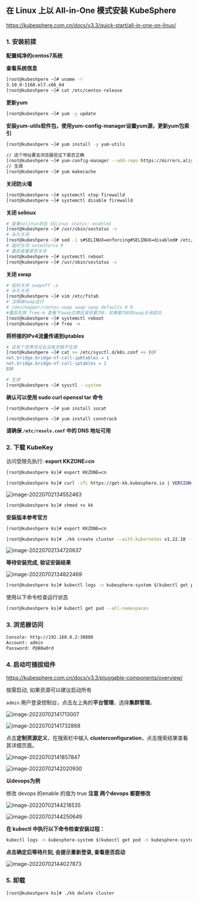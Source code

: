 ## 在 Linux 上以 All-in-One 模式安装 KubeSphere



https://kubesphere.com.cn/docs/v3.3/quick-start/all-in-one-on-linux/



### 1. 安装前提

**配置纯净的centos7系统**

**查看系统信息**

```bash
[root@kubeshpere ~]# uname -r
3.10.0-1160.el7.x86_64
[root@kubeshpere ~]# cat /etc/centos-release
```

**更新yum**

```bash
[root@kubeshpere ~]# yum -y update
```

**安装yum-utils软件包，使用yum-config-manager设置yum源，更新yum包索引**

```bash
[root@kubeshpere ~]# yum install -y yum-utils
  
// 这个地址要去浏览器验证下是否正确
[root@kubeshpere ~]# yum-config-manager --add-repo https://mirrors.aliyun.com/docker-ce/linux/centos/docker-ce.repo
// 生效
[root@kubeshpere ~]# yum makecache
```

**关闭防火墙**

```bash
[root@kubeshpere ~]# systemctl stop firewalld
[root@kubeshpere ~]# systemctl disable firewalld
```

**关闭 selinux**

````bash
# 查看selinux状态 SELinux status: enabled
[root@kubeshpere ~]# /usr/sbin/sestatus -v
# 永久关闭
[root@kubeshpere ~]# sed -i s#SELINUX=enforcing#SELINUX=disabled# /etc/selinux/config
# 临时关闭 setenforce 0 
# 重启查看是否关闭
[root@kubeshpere ~]# systemctl reboot
[root@kubeshpere ~]# /usr/sbin/sestatus -v
````

**关闭 swap**

```bash
# 临时关闭 swapoff ‐a 
# 永久关闭
[root@kubeshpere ~]# vim /etc/fstab 
# 注释掉swap这行 
# /dev/mapper/centos‐swap swap swap defaults 0 0
#重启生效 free‐m 查看下swap交换区是否都为0，如果都为0则swap关闭成功
[root@kubeshpere ~]# systemctl reboot
[root@kubeshpere ~]# free -m
```

**将桥接的IPv4流量传递到iptables**

```bash
# 这有个空等号左右没有空格不生效
[root@kubeshpere ~]# cat >> /etc/sysctl.d/k8s.conf << EOF
net.bridge.bridge-nf-call-ip6tables = 1
net.bridge.bridge-nf-call-iptables = 1
EOF

# 生效
[root@kubeshpere ~]# sysctl --system
```

**确认可以使用 sudo curl openssl tar 命令**

```shell
[root@kubeshpere ~]# yum install socat

[root@kubeshpere ~]# yum install conntrack
```

**请确保 `/etc/resolv.conf` 中的 DNS 地址可用**



### 2. 下载 KubeKey

访问受限先执行: **export KKZONE=cn**

```bash
[root@kubeshpere ks]# export KKZONE=cn

[root@kubeshpere ks]# curl -sfL https://get-kk.kubesphere.io | VERSION=v2.2.1 sh -
```

![image-20220702134552463](images/image-20220702134552463.png)

```bash
[root@kubeshpere ks]# chmod +x kk
```

**安装版本参考官方**

```bash
[root@kubeshpere ks]# export KKZONE=cn

[root@kubeshpere ks]# ./kk create cluster --with-kubernetes v1.22.10 --with-kubesphere v3.3.0
```

![image-20220702134720637](images/image-20220702134720637.png)

**等待安装完成, 验证安装结果**

![image-20220702134822469](images/image-20220702134822469.png)

```bash
[root@kubeshpere ks]# kubectl logs -n kubesphere-system $(kubectl get pod -n kubesphere-system -l app=ks-installer -o jsonpath='{.items[0].metadata.name}') -f
```



使用以下命令检查运行状态

````bash
[root@kubeshpere ks]# kubectl get pod --all-namespaces
````



### 3. 浏览器访问

```bash
Console: http://192.168.0.2:30880
Account: admin
Password: P@88w0rd
```



### 4. 启动可插拔组件

https://kubesphere.com.cn/docs/v3.3/pluggable-components/overview/

按需启动, 如果资源可以建议启动所有

`admin` 用户登录控制台，点击左上角的**平台管理**，选择**集群管理**。

![image-20220702141713007](images/image-20220702141713007.png)



![image-20220702141732868](images/image-20220702141732868.png)



点击**定制资源定义**，在搜索栏中输入 **clusterconfiguration**，点击搜索结果查看其详细页面。



![image-20220702141857847](images/image-20220702141857847.png)



![image-20220702142020930](images/image-20220702142020930.png)

**以devops为例**

修改 devops 的enable 的值为 true **注意 两个devops 都要修改**

![image-20220702144218535](images/image-20220702144218535.png)



![image-20220702144250649](images/image-20220702144250649.png)

**在 kubectl 中执行以下命令检查安装过程：**

```bash
kubectl logs -n kubesphere-system $(kubectl get pod -n kubesphere-system -l 'app in (ks-install, ks-installer)' -o jsonpath='{.items[0].metadata.name}') -f
```

**点击确定后等待片刻, 会提示重新登录, 查看是否启动**

![image-20220702144027873](images/image-20220702144027873.png)



### 5.  卸载

```bash
[root@kubeshpere ks]# ./kk delete cluster
```













































